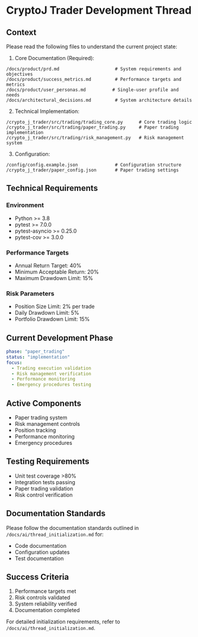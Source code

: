 # CryptoJ Trader Development Thread

## Context
Please read the following files to understand the current project state:

1. Core Documentation (Required):
```
/docs/product/prd.md                     # System requirements and objectives
/docs/product/success_metrics.md         # Performance targets and metrics
/docs/product/user_personas.md          # Single-user profile and needs
/docs/architectural_decisions.md         # System architecture details
```

2. Technical Implementation:
```
/crypto_j_trader/src/trading/trading_core.py      # Core trading logic
/crypto_j_trader/src/trading/paper_trading.py     # Paper trading implementation
/crypto_j_trader/src/trading/risk_management.py   # Risk management system
```

3. Configuration:
```
/config/config.example.json              # Configuration structure
/crypto_j_trader/paper_config.json       # Paper trading settings
```

## Technical Requirements

### Environment
- Python >= 3.8
- pytest >= 7.0.0
- pytest-asyncio >= 0.25.0
- pytest-cov >= 3.0.0

### Performance Targets
- Annual Return Target: 40%
- Minimum Acceptable Return: 20%
- Maximum Drawdown Limit: 15%

### Risk Parameters
- Position Size Limit: 2% per trade
- Daily Drawdown Limit: 5%
- Portfolio Drawdown Limit: 15%

## Current Development Phase

```yaml
phase: "paper_trading"
status: "implementation"
focus:
  - Trading execution validation
  - Risk management verification
  - Performance monitoring
  - Emergency procedures testing
```

## Active Components
- Paper trading system
- Risk management controls
- Position tracking
- Performance monitoring
- Emergency procedures

## Testing Requirements
- Unit test coverage >80%
- Integration tests passing
- Paper trading validation
- Risk control verification

## Documentation Standards
Please follow the documentation standards outlined in `/docs/ai/thread_initialization.md` for:
- Code documentation
- Configuration updates
- Test documentation

## Success Criteria
1. Performance targets met
2. Risk controls validated
3. System reliability verified
4. Documentation completed

For detailed initialization requirements, refer to `/docs/ai/thread_initialization.md`.
